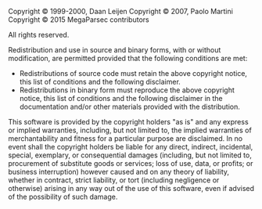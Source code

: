 Copyright © 1999-2000, Daan Leijen
Copyright © 2007, Paolo Martini
Copyright © 2015 MegaParsec contributors

All rights reserved.

Redistribution and use in source and binary forms, with or without
modification, are permitted provided that the following conditions are met:

* Redistributions of source code must retain the above copyright notice,
  this list of conditions and the following disclaimer.
* Redistributions in binary form must reproduce the above copyright
  notice, this list of conditions and the following disclaimer in the
  documentation and/or other materials provided with the distribution.

This software is provided by the copyright holders "as is" and any express or
implied warranties, including, but not limited to, the implied warranties of
merchantability and fitness for a particular purpose are disclaimed. In no
event shall the copyright holders be liable for any direct, indirect,
incidental, special, exemplary, or consequential damages (including, but not
limited to, procurement of substitute goods or services; loss of use, data,
or profits; or business interruption) however caused and on any theory of
liability, whether in contract, strict liability, or tort (including
negligence or otherwise) arising in any way out of the use of this software,
even if advised of the possibility of such damage.
